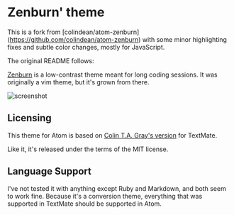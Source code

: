 # Zenburn' theme

This is a fork from [colindean/atom-zenburn]
(https://github.com/colindean/atom-zenburn) with some minor highlighting fixes
and subtle color changes, mostly for JavaScript.

The original README follows:

[Zenburn](http://slinky.imukuppi.org/zenburnpage/) is a low-contrast theme meant
for long coding sessions. It was originally a vim theme, but it's grown from
there.

![screenshot](http://i.imgur.com/F9fHfwh.jpg)

## Licensing

This theme for Atom is based on
[Colin T.A. Gray's version](https://github.com/colinta/zenburn) for TextMate.

Like it, it's released under the terms of the MIT license.

## Language Support

I've not tested it with anything except Ruby and Markdown, and both seem to
work fine. Because it's a conversion theme, everything that was supported in
TextMate should be supported in Atom.
